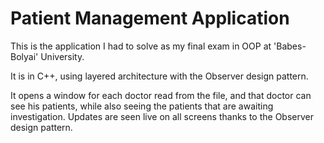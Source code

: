 # Patient Management Application

This is the application I had to solve as my final exam in OOP at 'Babes-Bolyai' University.

It is in C++, using layered architecture with the Observer design pattern.

It opens a window for each doctor read from the file, and that doctor can see his patients, while also seeing the patients that are awaiting investigation. Updates are seen live on all screens thanks to the Observer design pattern.
